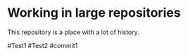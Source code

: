 # Working in large repositories

This repository is a place with a lot of history.

#Test1
#Test2
#commit1
